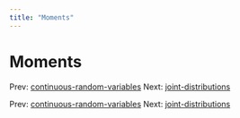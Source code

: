 ```yaml
---
title: "Moments"
---
```


# Moments

Prev: [continuous-random-variables](continuous-random-variables.md)
Next: [joint-distributions](joint-distributions.md)

Prev: [continuous-random-variables](continuous-random-variables.md)
Next: [joint-distributions](joint-distributions.md)
